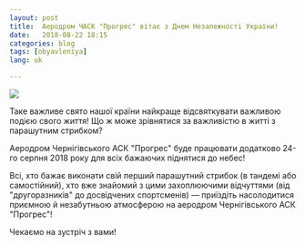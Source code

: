 ```yaml
---
layout: post
title:  Аеродром ЧАСК "Прогрес" вітає з Днем Незалежності України!
date:   2018-08-22 18:15
categories: blog
tags: [obyavleniya]
lang: uk

---
```

![](https://art-shop.com.ua/wp-content/uploads/2017/06/24-z-dnem-nezalezhnosti-ukrayini-kartinki-listivki.jpg)

Таке важливе свято нашої країни найкраще відсвяткувати важливою подією свого
життя! Що ж може зрівнятися за важливістю в житті з парашутним стрибком?

Аеродром Чернігівського АСК "Прогрес" буде працювати додатково 24-го серпня
2018 року для всіх бажаючих піднятися до небес!

Всі, хто бажає виконати свій перший парашутний стрибок (в тандемі або
самостійний), хто вже знайомий з цими захоплюючими відчуттями
(від "другоразників" до досвідчених спортсменів) — приїздіть насолодитися
приємною й незабутньою атмосферою на аеродром Чернігівського АСК "Прогрес"!

Чекаємо на зустріч з вами!
